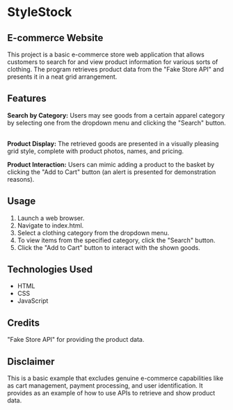 <h1>StyleStock</h1>

<h2>E-commerce Website</h2>
                        
This project is a basic e-commerce store web application that allows customers to search for and view product information for various sorts of clothing. The program retrieves product data from the "Fake Store API" and presents it in a neat grid arrangement.

<h2>Features</h2> 
<b>Search by Category:</b> Users may see goods from a certain apparel category by selecting one from the dropdown menu and clicking the "Search" button.
<br>
<br>

<b>Product Display:</b> The retrieved goods are presented in a visually pleasing grid style, complete with product photos, names, and pricing.

<b>Product Interaction:</b> Users can mimic adding a product to the basket by clicking the "Add to Cart" button (an alert is presented for demonstration reasons).

<h2>Usage</h2>

  <ol>
            <li>Launch a web browser.</li>
            <li>Navigate to index.html.</li>
            <li>Select a clothing category from the dropdown menu.</li>
            <li>To view items from the specified category, click the "Search" button.</li>
            <li>Click the "Add to Cart" button to interact with the shown goods.</li>
  </ol>

<h2>Technologies Used</h2>
        <ul>
            <li>HTML</li>
            <li>CSS</li>
            <li>JavaScript</li>
        </ul>
        <h2>Credits</h2>
        <p>"Fake Store API" for providing the product data.</p>

<h2>Disclaimer</h2>
This is a basic example that excludes genuine e-commerce capabilities like as cart management, payment processing, and user identification. It provides as an example of how to use APIs to retrieve and show product data.
